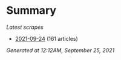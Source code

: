 # Summary
*Latest scrapes*
* [2021-09-24](https://github.com/nuuuwan/news_lk/blob/data/news_lk.2021-09-24.json) (161 articles)

*Generated at 12:12AM, September 25, 2021*